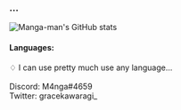 ### ...
![Manga-man's GitHub stats](https://github-readme-stats.vercel.app/api?username=Manga-Man&show_icons=true&theme=github_dark)<br>

#### Languages: <br>
♢ I can use pretty much use any language...<br><br>
Discord: M4nga#4659<br>
Twitter: gracekawaragi_



<!---
Manga-Man/Manga-Man is a ✨ special ✨ repository because its `README.md` (this file) appears on your GitHub profile.
You can click the Preview link to take a look at your changes.
--->
